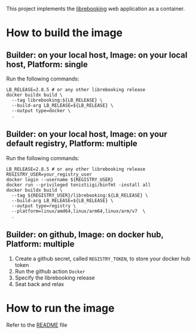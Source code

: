 This project implements the [librebooking](https://github.com/effgarces/BookedScheduler) web application as a container.

# How to build the image
## Builder: on your local host, Image: on your local host, Platform: single
Run the following commands:
   ```
   LB_RELEASE=2.8.5 # or any other librebooking release
   docker buildx build \
     --tag librebooking:${LB_RELEASE} \
     --build-arg LB_RELEASE=${LB_RELEASE} \
     --output type=docker \
     .
   ```

## Builder: on your local host, Image: on your default registry, Platform: multiple
Run the following commands:
   ```
   LB_RELEASE=2.8.5 # or any other librebooking release
   REGISTRY_USER=your_registry_user
   docker login --username ${REGISTRY_USER}
   docker run --privileged tonistiigi/binfmt -install all
   docker buildx build \
     --tag ${REGISTRY_USER}/librebooking:${LB_RELEASE} \
     --build-arg LB_RELEASE=${LB_RELEASE} \
     --output type=registry \
     --platform=linux/amd64,linux/arm64,linux/arm/v7  \
     .
   ```

## Builder: on github, Image: on docker hub, Platform: multiple
1. Create a github secret, called `REGISTRY_TOKEN`, to store your docker hub token
1. Run the github action `Docker`
1. Specify the librebooking release
1. Seat back and relax

# How to run the image
Refer to the [README](README.md) file

